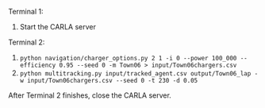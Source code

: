Terminal 1:
1. Start the CARLA server

Terminal 2:
1. `python navigation/charger_options.py 2 1 -i 0 --power 100_000 --efficiency 0.95 --seed 0 -m Town06 > input/Town06chargers.csv`
1. `python multitracking.py input/tracked_agent.csv output/Town06_lap -w input/Town06chargers.csv --seed 0 -t 230 -d 0.05`

After Terminal 2 finishes, close the CARLA server. 
